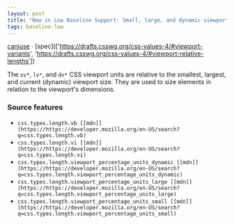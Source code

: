 ```yaml
---
layout: post
title: "New in Low Baseline Support: Small, large, and dynamic viewport units"
tags: baseline-low
---
```


[caniuse](https://caniuse.com/?search=viewport-unit-variants) · [spec](['https://drafts.csswg.org/css-values-4/#viewport-variants', 'https://drafts.csswg.org/css-values-4/#viewport-relative-lengths'])

The `sv*`, `lv*`, and `dv*` CSS viewport units are relative to the smallest, largest, and current (dynamic) viewport size. They are used to size elements in relation to the viewport's dimensions.

### Source features

- ``css.types.length.vb [[mdn]](https://https://developer.mozilla.org/en-US/search?q=css.types.length.vb)``
- ``css.types.length.vi [[mdn]](https://https://developer.mozilla.org/en-US/search?q=css.types.length.vi)``
- ``css.types.length.viewport_percentage_units_dynamic [[mdn]](https://https://developer.mozilla.org/en-US/search?q=css.types.length.viewport_percentage_units_dynamic)``
- ``css.types.length.viewport_percentage_units_large [[mdn]](https://https://developer.mozilla.org/en-US/search?q=css.types.length.viewport_percentage_units_large)``
- ``css.types.length.viewport_percentage_units_small [[mdn]](https://https://developer.mozilla.org/en-US/search?q=css.types.length.viewport_percentage_units_small)``

